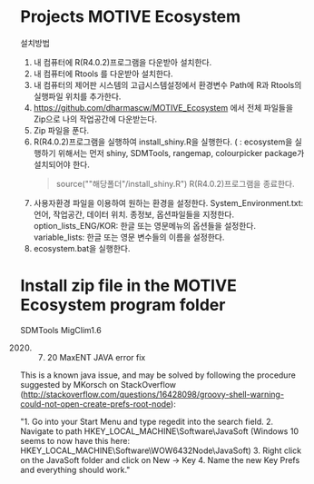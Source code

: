 # Projects MOTIVE Ecosystem

설치방법

1. 내 컴퓨터에 R(R4.0.2)프로그램을 다운받아 설치한다.
2. 내 컴퓨터에 Rtools 를 다운받아 설치한다.
3. 내 컴퓨터의 제어판 시스템의 고급시스템설정에서 환경변수 Path에 R과 Rtools의 실행파일 위치를 추가한다.
4. https://github.com/dharmascw/MOTIVE_Ecosystem 에서 전체 파일들을 Zip으로 나의 작업공간에 다운받는다.
5. Zip 파일을 푼다.
6. R(R4.0.2)프로그램을 실행하여 install_shiny.R을 실행한다. (
   : ecosystem을 실행하기 위해서는 먼저 shiny, SDMTools, rangemap, colourpicker package가 설치되어야 한다.
   >source(""해당폴더"/install_shiny.R")
   R(R4.0.2)프로그램을 종료한다.
7. 사용자환경 파일을 이용하여 원하는 환경을 설정한다.
   System_Environment.txt: 언어, 작업공간, 데이터 위치. 종정보, 옵션파일들을 지정한다.
   option_lists_ENG/KOR: 한글 또는 영문메뉴의 옵션들을 설정한다.
   variable_lists: 한글 또는 영문 변수들의 이름을 설정한다.
8. ecosystem.bat을 실행한다.


# Install zip file in the MOTIVE Ecosystem program folder
SDMTools
MigClim1.6


2020. 7. 20
MaxENT JAVA error fix

This is a known java issue, and may be solved by following the procedure suggested by MKorsch on StackOverflow 
(http://stackoverflow.com/questions/16428098/groovy-shell-warning-could-not-open-create-prefs-root-node):

"1. Go into your Start Menu and type regedit into the search field.
2. Navigate to path HKEY_LOCAL_MACHINE\Software\JavaSoft (Windows 10 seems to now have this here: HKEY_LOCAL_MACHINE\Software\WOW6432Node\JavaSoft)
3. Right click on the JavaSoft folder and click on New -> Key
4. Name the new Key Prefs and everything should work."